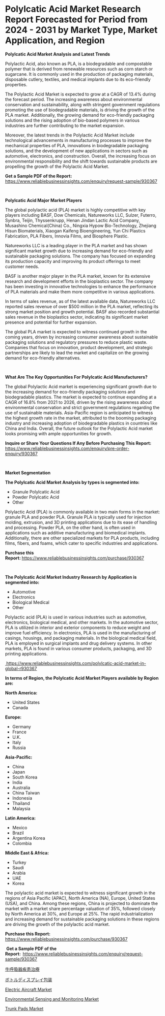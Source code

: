 <p><h1>Polylcatic Acid Market Research Report Forecasted for Period from 2024 -  2031 by Market Type, Market Application, and Region</h1></p><p><strong>Polylcatic Acid Market Analysis and Latest Trends</strong></p>
<p><p>Polylactic Acid, also known as PLA, is a biodegradable and compostable polymer that is derived from renewable resources such as corn starch or sugarcane. It is commonly used in the production of packaging materials, disposable cutlery, textiles, and medical implants due to its eco-friendly properties.</p><p>The Polylactic Acid Market is expected to grow at a CAGR of 13.4% during the forecast period. The increasing awareness about environmental conservation and sustainability, along with stringent government regulations promoting the use of biodegradable materials, is driving the growth of the PLA market. Additionally, the growing demand for eco-friendly packaging solutions and the rising adoption of bio-based polymers in various industries are further contributing to the market expansion.</p><p>Moreover, the latest trends in the Polylactic Acid Market include technological advancements in manufacturing processes to improve the mechanical properties of PLA, innovations in biodegradable packaging solutions, and the development of new applications in sectors such as automotive, electronics, and construction. Overall, the increasing focus on environmental responsibility and the shift towards sustainable products are propelling the growth of the Polylactic Acid Market.</p></p>
<p><strong>Get a Sample PDF of the Report:&nbsp;</strong> <a href="https://www.reliablebusinessinsights.com/enquiry/request-sample/930367">https://www.reliablebusinessinsights.com/enquiry/request-sample/930367</a></p>
<p>&nbsp;</p>
<p><strong>Polylcatic Acid Major Market Players</strong></p>
<p><p>The global polylactic acid (PLA) market is highly competitive with key players including BASF, Dow Chemicals, Natureworks LLC, Sulzer, Futerro, Synbra, Teijin, Thyssenkrupp, Henan Jindan Lactic Acid Company, Musashino Chemical(China) Co., Ningxia Hypow Bio-Technology, Zhejiang Hisun Biomaterials, Xiaogan Kaifeng Bioengineering, Yun Chi Plastics Fabrication, PLA Fibers, Innovia Films, and Biosphere Plastic. </p><p>Natureworks LLC is a leading player in the PLA market and has shown significant market growth due to increasing demand for eco-friendly and sustainable packaging solutions. The company has focused on expanding its production capacity and improving its product offerings to meet customer needs. </p><p>BASF is another major player in the PLA market, known for its extensive research and development efforts in the bioplastics sector. The company has been investing in innovative technologies to enhance the performance of PLA materials and make them more competitive in various applications.</p><p>In terms of sales revenue, as of the latest available data, Natureworks LLC reported sales revenue of over $500 million in the PLA market, reflecting its strong market position and growth potential. BASF also recorded substantial sales revenue in the bioplastics sector, indicating its significant market presence and potential for further expansion.</p><p>The global PLA market is expected to witness continued growth in the coming years, driven by increasing consumer awareness about sustainable packaging solutions and regulatory pressures to reduce plastic waste. Companies that focus on innovation, product development, and strategic partnerships are likely to lead the market and capitalize on the growing demand for eco-friendly alternatives.</p></p>
<p>&nbsp;</p>
<p><strong>What Are The Key Opportunities For Polylcatic Acid Manufacturers?</strong></p>
<p><p>The global Polylactic Acid market is experiencing significant growth due to the increasing demand for eco-friendly packaging solutions and biodegradable plastics. The market is expected to continue expanding at a CAGR of 16.8% from 2021 to 2026, driven by the rising awareness about environmental conservation and strict government regulations regarding the use of sustainable materials. Asia-Pacific region is anticipated to witness the highest growth rate in the market, attributed to the booming packaging industry and increasing adoption of biodegradable plastics in countries like China and India. Overall, the future outlook for the Polylactic Acid market looks promising with ample opportunities for growth.</p></p>
<p><strong>Inquire or Share Your Questions If Any Before Purchasing This Report:</strong> <a href="https://www.reliablebusinessinsights.com/enquiry/pre-order-enquiry/930367">https://www.reliablebusinessinsights.com/enquiry/pre-order-enquiry/930367</a></p>
<p>&nbsp;</p>
<p><strong>Market Segmentation</strong></p>
<p><strong>The Polylcatic Acid Market Analysis by types is segmented into:</strong></p>
<p><ul><li>Granule Polylcatic Acid</li><li>Powder Polylcatic Acid</li><li>Other</li></ul></p>
<p><p>Polylactic Acid (PLA) is commonly available in two main forms in the market: granule PLA and powder PLA. Granule PLA is typically used for injection molding, extrusion, and 3D printing applications due to its ease of handling and processing. Powder PLA, on the other hand, is often used in applications such as additive manufacturing and biomedical implants. Additionally, there are other specialized markets for PLA products, including films, fibers, and foams, which cater to specific industries and applications.</p></p>
<p><strong>Purchase this Report:&nbsp;</strong><a href="https://www.reliablebusinessinsights.com/purchase/930367">https://www.reliablebusinessinsights.com/purchase/930367</a></p>
<p>&nbsp;</p>
<p><strong>The Polylcatic Acid Market Industry Research by Application is segmented into:</strong></p>
<p><ul><li>Automotive</li><li>Electronics</li><li>Biological Medical</li><li>Other</li></ul></p>
<p><p>Polylactic acid (PLA) is used in various industries such as automotive, electronics, biological medical, and other markets. In the automotive sector, PLA is utilized in interior and exterior components to reduce weight and improve fuel efficiency. In electronics, PLA is used in the manufacturing of casings, housings, and packaging materials. In the biological medical field, PLA is employed in surgical implants and drug delivery systems. In other markets, PLA is found in various consumer products, packaging, and 3D printing applications.</p></p>
<p><a href="https://www.reliablebusinessinsights.com/polylcatic-acid-market-in-global-r930367">&nbsp;https://www.reliablebusinessinsights.com/polylcatic-acid-market-in-global-r930367</a></p>
<p><strong>In terms of Region, the Polylcatic Acid Market Players available by Region are:</strong></p>
<p>
    <p> <strong> North America: </strong>
        <ul>
            <li>United States</li>
            <li>Canada</li>
        </ul>
        </p> 
    <p> <strong> Europe: </strong>
        <ul>
            <li>Germany</li>
            <li>France</li>
            <li>U.K.</li>
            <li>Italy</li>
            <li>Russia</li>
        </ul>
        </p> 
    <p> <strong> Asia-Pacific: </strong>
        <ul>
            <li>China</li>
            <li>Japan</li>
            <li>South Korea</li>
            <li>India</li>
            <li>Australia</li>
            <li>China Taiwan</li>
            <li>Indonesia</li>
            <li>Thailand</li>
            <li>Malaysia</li>
        </ul>
        </p> 
    <p> <strong> Latin America: </strong>
        <ul>
            <li>Mexico</li>
            <li>Brazil</li>
            <li>Argentina Korea</li>
            <li>Colombia</li>
        </ul>
        </p> 
    <p> <strong> Middle East & Africa: </strong>
        <ul>
            <li>Turkey</li>
            <li>Saudi</li>
            <li>Arabia</li>
            <li>UAE</li>
            <li>Korea</li>
        </ul>
    </p>
    </p>
<p><p>The polylactic acid market is expected to witness significant growth in the regions of Asia Pacific (APAC), North America (NA), Europe, United States (USA), and China. Among these regions, China is projected to dominate the market with a market share percentage valuation of 35%, followed closely by North America at 30%, and Europe at 25%. The rapid industrialization and increasing demand for sustainable packaging solutions in these regions are driving the growth of the polylactic acid market.</p></p>
<p><strong>Purchase this Report: </strong><a href="https://www.reliablebusinessinsights.com/purchase/930367">https://www.reliablebusinessinsights.com/purchase/930367</a></p>
<p>&nbsp;<strong>Get a Sample PDF of the Report:&nbsp;&nbsp;</strong><a href="https://www.reliablebusinessinsights.com/enquiry/request-sample/930367">https://www.reliablebusinessinsights.com/enquiry/request-sample/930367</a></p>
<p><strong></strong></p>
<p><p><a href="https://github.com/HershelKris/Market-Research-Report-List-1/blob/main/586108883909.md">牛呼吸器疾患治療</a></p><p><a href="https://github.com/CarlieShields/Market-Research-Report-List-1/blob/main/735777883908.md">ボトルディスプレイ包装</a></p><p><a href="https://www.linkedin.com/pulse/electric-aircraft-market-furnishes-information-share-trends-csq5f">Electric Aircraft Market</a></p><p><a href="https://www.linkedin.com/pulse/environmental-sensing-monitoring-market-size-cagr-trends-ochic">Environmental Sensing and Monitoring Market</a></p><p><a href="https://github.com/gladysalidde/Market-Research-Report-List-1/blob/main/trunk-pads-market.md">Trunk Pads Market</a></p></p>